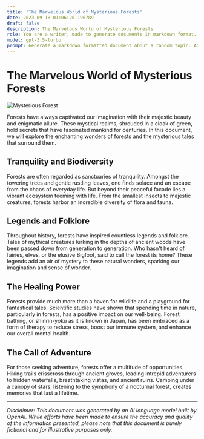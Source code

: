 ```yaml
---
title: 'The Marvelous World of Mysterious Forests'
date: 2023-09-18 01:06:20.196789
draft: false
description: The Marvelous World of Mysterious Forests
role: You are a writer, made to generate documents in markdown format. It is very important that all of the documents you generate are in valid markdown format.
model: gpt-3.5-turbo
prompt: Generate a markdown formatted document about a random topic. At the bottom, include a disclaimer explaining that the document was generated by you. The first line of the document should be the title. Make sure that the entire document is in proper markdown format, using a mix of various tags to make the document visually appealing.
---
```


# The Marvelous World of Mysterious Forests

![Mysterious Forest](https://example.com/mysterious-forest.jpg)

Forests have always captivated our imagination with their majestic beauty and enigmatic allure. These mystical realms, shrouded in a cloak of green, hold secrets that have fascinated mankind for centuries. In this document, we will explore the enchanting wonders of forests and the mysterious tales that surround them.

## Tranquility and Biodiversity

Forests are often regarded as sanctuaries of tranquility. Amongst the towering trees and gentle rustling leaves, one finds solace and an escape from the chaos of everyday life. But beyond their peaceful facade lies a vibrant ecosystem teeming with life. From the smallest insects to majestic creatures, forests harbor an incredible diversity of flora and fauna.

## Legends and Folklore

Throughout history, forests have inspired countless legends and folklore. Tales of mythical creatures lurking in the depths of ancient woods have been passed down from generation to generation. Who hasn't heard of fairies, elves, or the elusive Bigfoot, said to call the forest its home? These legends add an air of mystery to these natural wonders, sparking our imagination and sense of wonder.

## The Healing Power

Forests provide much more than a haven for wildlife and a playground for fantastical tales. Scientific studies have shown that spending time in nature, particularly in forests, has a positive impact on our well-being. Forest bathing, or shinrin-yoku as it is known in Japan, has been embraced as a form of therapy to reduce stress, boost our immune system, and enhance our overall mental health.

## The Call of Adventure

For those seeking adventure, forests offer a multitude of opportunities. Hiking trails crisscross through ancient groves, leading intrepid adventurers to hidden waterfalls, breathtaking vistas, and ancient ruins. Camping under a canopy of stars, listening to the symphony of a nocturnal forest, creates memories that last a lifetime.

---

*Disclaimer: This document was generated by an AI language model built by OpenAI. While efforts have been made to ensure the accuracy and quality of the information presented, please note that this document is purely fictional and for illustrative purposes only.*